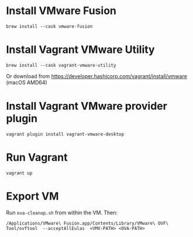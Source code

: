 # Install VMware Fusion

```
brew install --cask vmware-fusion
```


# Install Vagrant VMware Utility

```
brew install --cask vagrant-vmware-utility
```

Or download from https://developer.hashicorp.com/vagrant/install/vmware (macOS AMD64)


# Install Vagrant VMware provider plugin

```
vagrant plugin install vagrant-vmware-desktop
```


# Run Vagrant

```
vagrant up
```


# Export VM

Run `ova-cleanup.sh` from within the VM.
Then:

```
/Applications/VMware\ Fusion.app/Contents/Library/VMware\ OVF\ Tool/ovftool  --acceptAllEulas  <VMX-PATH> <OVA-PATH>
```
